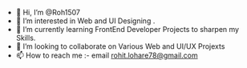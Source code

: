 - 👋 Hi, I’m @Roh1507
- 👀 I’m interested in Web and UI Designing .
- 🌱 I’m currently learning FrontEnd Developer Projects to sharpen my Skills.
- 💞️ I’m looking to collaborate on Various Web and UI/UX Projexts
- 📫 How to reach me :- email rohit.lohare78@gmail.com

<!---
Roh1507/Roh1507 is a ✨ special ✨ repository because its `README.md` (this file) appears on your GitHub profile.
You can click the Preview link to take a look at your changes.
--->
